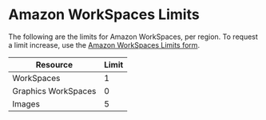 # Amazon WorkSpaces Limits<a name="workspaces-limits"></a>

The following are the limits for Amazon WorkSpaces, per region\. To request a limit increase, use the [Amazon WorkSpaces Limits form](https://console.aws.amazon.com/support/home#/case/create?issueType=service-limit-increase&limitType=service-code-workspaces)\.


| Resource | Limit | 
| --- | --- | 
| WorkSpaces | 1 | 
| Graphics WorkSpaces | 0 | 
| Images | 5 | 